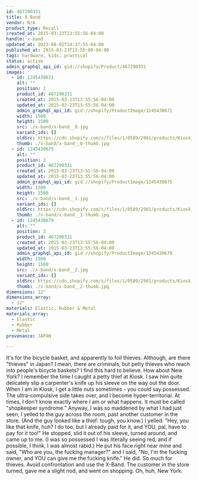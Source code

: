 ```yaml
---
id: 467290331
title: X Band
vendor: N/A
product_type: Recall
created_at: 2015-03-23T13:55:56-04:00
handle: x-band
updated_at: 2023-08-02T14:37:55-04:00
published_at: 2015-03-23T13:55:00-04:00
tags: hardware, kids, practical
status: active
admin_graphql_api_id: gid://shopify/Product/467290331
images:
  - id: 1245430671
    alt: ""
    position: 1
    product_id: 467290331
    created_at: 2015-03-23T13:55:56-04:00
    updated_at: 2015-03-23T13:55:56-04:00
    admin_graphql_api_id: gid://shopify/ProductImage/1245430671
    width: 1500
    height: 1500
    src: ./x-band/x-band__0.jpg
    variant_ids: []
    oldSrc: https://cdn.shopify.com/s/files/1/0589/2901/products/Kiosk_2014_09_686.jpeg?v=1427133356
    thumb: ./x-band/x-band__0-thumb.jpg
  - id: 1245430675
    alt: ""
    position: 2
    product_id: 467290331
    created_at: 2015-03-23T13:55:56-04:00
    updated_at: 2015-03-23T13:55:56-04:00
    admin_graphql_api_id: gid://shopify/ProductImage/1245430675
    width: 1500
    height: 1500
    src: ./x-band/x-band__1.jpg
    variant_ids: []
    oldSrc: https://cdn.shopify.com/s/files/1/0589/2901/products/Kiosk_2014_09_729.jpeg?v=1427133356
    thumb: ./x-band/x-band__1-thumb.jpg
  - id: 1245430679
    alt: ""
    position: 3
    product_id: 467290331
    created_at: 2015-03-23T13:55:56-04:00
    updated_at: 2015-03-23T13:55:56-04:00
    admin_graphql_api_id: gid://shopify/ProductImage/1245430679
    width: 1500
    height: 1500
    src: ./x-band/x-band__2.jpg
    variant_ids: []
    oldSrc: https://cdn.shopify.com/s/files/1/0589/2901/products/Kiosk_2014_09_707.jpeg?v=1427133356
    thumb: ./x-band/x-band__2-thumb.jpg
dimensions: 12"
dimensions_array:
  - 12"
materials: Elastic, Rubber & Metal
materials_array:
  - Elastic
  - Rubber
  - Metal
provenance: JAPAN

---
```


It's for the bicycle basket, and apparently to foil thieves. Although, are there "thieves" in Japan? I mean, there are criminals, but petty thieves who reach into people's bicycle baskets? I find this hard to believe. How about New York? I remember the time I caught a petty thief at Kiosk. I saw him quite delicately slip a carpenter's knife up his sleeve on the way out the door. When I am in Kiosk, I get a little nuts sometimes - you could say possessed. The ultra-compulsive side takes over, and I become hyper-territorial. At times, I don't know exactly where I am or what happens. It must be called "shopkeeper syndrome." Anyway, I was so maddened by what I had just seen, I yelled to the guy across the room, past another customer in the store. (And the guy looked like a thief: tough, you know.) I yelled: "Hey, you like that knife, huh? I do too, but I already paid for it, and YOU, pal, have to pay for it too!" He stopped, slid it out of his sleeve, turned around, and came up to me. (I was so possessed I was literally seeing red, and if possible, I think, I was almost rabid.) He put his face right near mine and said, "Who are you, the fucking manager?" and I said, "No, I'm the fucking owner, and YOU can give me the fucking knife." He did. So much for thieves. Avoid confrontation and use the X-Band. The customer in the store turned, gave me a slight nod, and went on shopping. Oh, huh, New York.